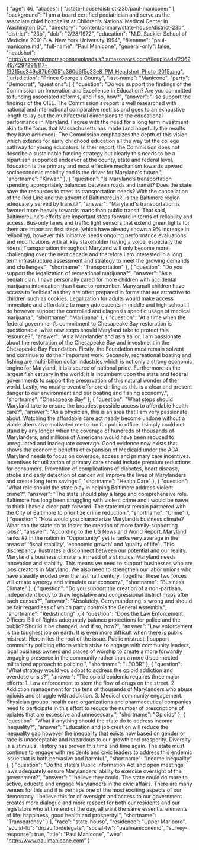 {
  "age": 46,
  "aliases": [
    "/state-house/district-23b/paul-manicone/"
  ],
  "background": "I am a board certified pediatrician and serve as the associate chief hospitalist at Children's National Medical Center in Washington DC",
  "directory": "content/primary/state-house/district-23b",
  "district": "23b",
  "dob": "2/28/1972",
  "education": "M.D. Sackler School of Medicine 2001 B.A. New York University 1994",
  "filename": "paul-manicone.md",
  "full-name": "Paul Manicone",
  "general-only": false,
  "headshot": "http://surveygizmoresponseuploads.s3.amazonaws.com/fileuploads/296249/4297291/117-f9215ce349c87b60051c360d6f5c33e8_PM_Headshot_Photo_2015.png",
  "jurisdiction": "Prince George's County",
  "last-name": "Manicone",
  "party": "Democrat",
  "questions": [
    {
      "question": "Do you support the findings of the Commission on Innovation and Excellence in Education? Are you committed to funding associated reforms, and if so, how?",
      "answer": "I so support the findings of the CIEE. The Commission's report is well researched with national and international comparative metrics and goes to an exhaustive length to lay out the multifactorial dimensions to the educational performance in Maryland. I agree with the need for a long term investment akin to the focus that Massachusetts has made (and hopefully the results they have achieved). The Commission emphasizes the depth of this vision which extends for early childhood education all the way tot the college pathway for young educators. In their report, the Commission does not describe a sustainable funding strategy but clearly this needs to be a bipartisan supported endeavor at the county, state and federal level.  Education is the primary and most effective mechanism towards upward socioeconomic mobility and is the driver for Maryland's future.",
      "shortname": "Kirwan"
    },
    {
      "question": "Is Maryland’s transportation spending appropriately balanced between roads and transit? Does the state have the resources to meet its transportation needs? With the cancellation of the Red Line and the advent of BaltimoreLink, is the Baltimore region adequately served by transit?",
      "answer": "Maryland's transportation is favored more heavily towards roads than public transit. That said, BaltimoreLink's efforts are important steps forward in terms of reliability and access. Bus-only lanes and traffic light sensors that extend green lights for them are important first steps (which have already shown a 9% increase in reliability), however this initiative needs ongoing performance evaluations and modifications with all key stakeholder having a voice, especially the riders! Transportation throughout Maryland will only become more challenging over the next decade and therefore I am interested in a long term infrastructure assessment and strategy to meet the growing demands and challenges.",
      "shortname": "Transportation"
    },
    {
      "question": "Do you support the legalization of recreational marijuana?",
      "answer": "As a pediatrician, I have personally cared for more children with accidental marijuana intoxication than I care to remember. Many small children have access to 'edibles' as they are often prepared in forms that are attractive to children such as cookies. Legalization for adults would make access immediate and affordable to many adolescents in middle and high school.  I do however support the controlled and diagnosis specific usage of medical marijuana.",
      "shortname": "Marijuana"
    },
    {
      "question": "At a time when the federal government’s commitment to Chesapeake Bay restoration is questionable, what new steps should Maryland take to protect this resource?",
      "answer": "As a Marylander and as a sailor, I am passionate about the restoration of the Chesapeake Bay and investment in the Chesapeake Bay Foundation.  Firstly, the Foundation must remain solvent and continue to do their important work.  Secondly, recreational boating and fishing are multi-billion dollar industries which is not only a strong economic engine for Maryland, it is a source of national pride. Furthermore as the largest fish estuary in the world, it is incumbent upon the state and federal governments to support the preservation of this natural wonder of the world.  Lastly, we must prevent offshore drilling as this is a clear and present danger to our environment and our boating and fishing economy.",
      "shortname": "Chesapeake Bay"
    },
    {
      "question": "What steps should Maryland take to ensure the broadest possible access to affordable health care?",
      "answer": "As a physician, this is an area that I am very passionate about.  Watching the affordable care act nearly become undone without a viable alternative motivated me to run for public office. I simply could not stand by any longer when the coverage of hundreds of thousands of Marylanders, and millions of Americans would have been reduced to unregulated and inadequate coverage. Good evidence now exists that shows the economic benefits of expansion of Medicaid under the ACA. Maryland needs to focus on coverage, access and primary care incentives.  Incentives for utilization of primary care should include premium reductions for consumers. Prevention of complications of diabetes, heart disease, stroke and early detection of cancer will improve the lives of Marylanders and create long term savings.",
      "shortname": "Health Care"
    },
    {
      "question": "What role should the state play in helping Baltimore address violent crime?",
      "answer": "The state should play a large and comprehensive role.  Baltimore has long been struggling with violent crime and I would be naïve to think I have a clear path forward. The state must remain partnered with the City of Baltimore to prioritize crime reduction.",
      "shortname": "Crime"
    },
    {
      "question": "How would you characterize Maryland’s business climate? What can the state do to foster the creation of more family-supporting jobs?",
      "answer": "According to the US News and World Report, Maryland ranks #2 in the nation in \"Opportunity\" yet is ranks very average in the areas of 'fiscal stability', 'economic growth' and 'quality of life' .  This discrepancy illustrates a disconnect between our potential and our reality.  Maryland's business climate is in need of a stimulus. Maryland needs innovation and stability. This means we need to support businesses who are jobs creators in Maryland.  We also need to strengthen our labor unions who have steadily eroded over the last half century. Together these two forces will create synergy and stimulate our economy.",
      "shortname": "Business Climate"
    },
    {
      "question": "Do you support the creation of a non-partisan, independent body to draw legislative and congressional district maps after each census?",
      "answer": "Absolutely. Gerrymandering is wrong and should be fair regardless of which party controls the General Assembly.",
      "shortname": "Redistricting"
    },
    {
      "question": "Does the Law Enforcement Officers Bill of Rights adequately balance protections for police and the public? Should it be changed, and if so, how?",
      "answer": "Law enforcement is the toughest job on earth. It is even more difficult when there is public mistrust.  Herein lies the root of the issue.  Public mistrust. I support community policing efforts which strive to engage with community leaders, local business owners and places of worship to create a more forwardly engaging presence in the community rather than a more disconnected militarized approach to policing.",
      "shortname": "LEOBR"
    },
    {
      "question": "What strategy would you adopt to address the opioid addiction and overdose crisis?",
      "answer": "The opioid epidemic requires three major efforts: 1. Law enforcement to stem the flow of drugs on the street. 2. Addiction management for the tens of thousands of Marylanders who abuse opioids and struggle with addiction. 3. Medical community engagement. Physician groups, health care organizations and pharmaceutical companies need to participate in this effort to reduce the number of prescriptions of opiates that are excessive and unnecessary.",
      "shortname": "Opioids"
    },
    {
      "question": "What if anything should the state do to address income inequality?",
      "answer": "Education and job creation will reduce the inequality gap however the inequality that exists now based on gender or race is unacceptable and hazardous to our growth and prosperity. Diversity is a stimulus. History has proven this time and time again.  The state must continue to engage with residents and civic leaders to address this endemic issue that is both pervasive and harmful.",
      "shortname": "Income inequality"
    },
    {
      "question": "Do the state’s Public Information Act and open meetings laws adequately ensure Marylanders’ ability to exercise oversight of the government?",
      "answer": "I believe they could. The state could do more to active, educate and engage Marylanders in the civic affairs.  There are many venues for this and it is perhaps one of the most exciting aspects of our democracy.  I believe this for of oversight and access to our government creates more dialogue and more respect for both our residents and our legislators who at the end of the day, all want the same essential elements of life: happiness, good health and prosperity!",
      "shortname": "Transparency"
    }
  ],
  "race": "state-house",
  "residence": "Upper Marlboro",
  "social-fb": "drpaulfordelegate",
  "social-tw": "paulmaniconemd",
  "survey-response": true,
  "title": "Paul Manicone",
  "web": "http://www.paulmanicone.com"
}

